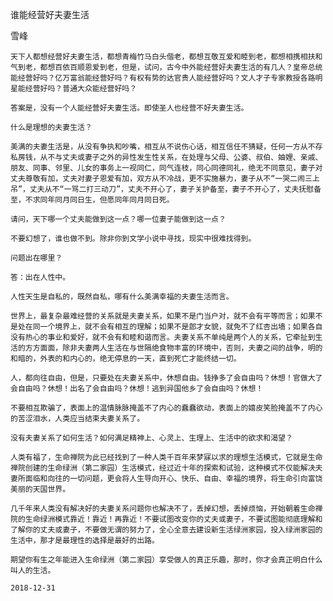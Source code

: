 谁能经营好夫妻生活

雪峰


    天下人都想经营好夫妻生活，都想青梅竹马白头偕老，都想互敬互爱和睦到老，都想相携相扶和气到老，都想百依百顺恩爱到老，但是，试问，古今中外能经营好夫妻生活的有几人？皇帝总统能经营好吗？亿万富翁能经营好吗？有权有势的达官贵人能经营好吗？文人才子专家教授各路明星能经营好吗？普通大众能经营好吗？

    答案是，没有一个人能经营好夫妻生活。即使圣人也经营不好夫妻生活。

    什么是理想的夫妻生活？

    美满的夫妻生活是，从没有争执和吵嘴，相互从不说伤心话，相互信任不猜疑，任何一方从不存私房钱，从不与丈夫或妻子之外的异性发生性关系，在处理与父母、公婆、叔伯、妯娌、亲戚、朋友、同事、邻里、儿女的事务上一视同仁，同气连枝，同心同德同礼，绝无不同意见，妻子对丈夫尊敬有加，丈夫对妻子恩爱有加，双方从不冷战，更不实施暴力，妻子从不“一哭二闹三上吊”，丈夫从不“一骂二打三动刀”，丈夫不开心了，妻子关护备至，妻子不开心了，丈夫抚慰备至，不求同年同月同日生，但愿同年同月同日死。

    请问，天下哪一个丈夫能做到这一点？哪一位妻子能做到这一点？

    不要幻想了，谁也做不到。除非你到文学小说中寻找，现实中很难找得到。

    问题出在哪里？

    答：出在人性中。

    人性天生是自私的，既然自私，哪有什么美满幸福的夫妻生活而言。

    世界上，最复杂最难经营的关系就是夫妻关系，如果不是门当户对，就不会有平等而言；如果不是处在同一个境界上，就不会有相互的理解；如果不是郎才女貌，就免不了红杏出墙；如果各自没有热心的事业和爱好，就不会有和睦和谐而言。夫妻关系不单纯是两个人的关系，它牵扯到生活的方方面面，除非夫妻两人生活在与世隔绝食物丰富的环境中，否则，夫妻之间的战争，明的和暗的，外表的和内心的，绝无停息的一天，直到死亡才能终结一切。

    人，都向往自由，但是，只要处在夫妻关系中，休想自由。钱挣多了会自由吗？休想！官做大了会自由吗？休想！出名了会自由吗？休想！逃到异国他乡了会自由吗？休想！

    不要相互欺骗了，表面上的温情脉脉掩盖不了内心的蠢蠢欲动，表面上的嬉皮笑脸掩盖不了内心的苦涩泪水，人类应当结束夫妻关系了。

    没有夫妻关系了如何生活？如何满足精神上、心灵上、生理上、生活中的欲求和渴望？

    人类有福了，生命禅院为此已经找到了一种人类千百年来梦寐以求的理想生活模式，它就是生命禅院创建的生命绿洲（第二家园）生活模式，经过近十年的探索和试验，这种模式不仅能解决夫妻所面临和向往的一切问题，更会将人生导向开心、快乐、自由、幸福的境界，将生命引向富饶美丽的天国世界。

    几千年来人类没有解决好的夫妻关系问题你也解决不了，丢掉幻想，丢掉烦恼，开始朝着生命禅院的生命绿洲模式靠近！靠近！再靠近！不要试图改变你的丈夫或妻子，不要试图能彻底理解和了解你的丈夫或妻子，不要做无谓的努力了，全心全意去建设新生活绿洲家园，投入绿洲家园的生活中，那才是最理性的选择是最好的出路。

    期望你有生之年能进入生命绿洲（第二家园）享受做人的真正乐趣，那时，你才会真正明白什么叫人的生活。

    2018-12-31



